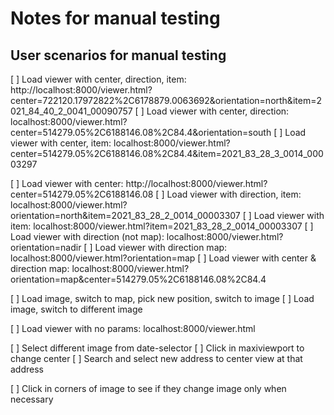 # Notes for manual testing

## User scenarios for manual testing

[ ] Load viewer with center, direction, item: http://localhost:8000/viewer.html?center=722120.17972822%2C6178879.0063692&orientation=north&item=2021_84_40_2_0041_00090757
[ ] Load viewer with center, direction: localhost:8000/viewer.html?center=514279.05%2C6188146.08%2C84.4&orientation=south
[ ] Load viewer with center, item: localhost:8000/viewer.html?center=514279.05%2C6188146.08%2C84.4&item=2021_83_28_3_0014_00003297

[ ] Load viewer with center: http://localhost:8000/viewer.html?center=514279.05%2C6188146.08
[ ] Load viewer with direction, item: localhost:8000/viewer.html?orientation=north&item=2021_83_28_2_0014_00003307
[ ] Load viewer with item: localhost:8000/viewer.html?item=2021_83_28_2_0014_00003307
[ ] Load viewer with direction (not map): localhost:8000/viewer.html?orientation=nadir
[ ] Load viewer with direction map: localhost:8000/viewer.html?orientation=map
[ ] Load viewer with center & direction map: localhost:8000/viewer.html?orientation=map&center=514279.05%2C6188146.08%2C84.4

[ ] Load image, switch to map, pick new position, switch to image
[ ] Load image, switch to different image

[ ] Load viewer with no params: localhost:8000/viewer.html

[ ] Select different image from date-selector
[ ] Click in maxiviewport to change center
[ ] Search and select new address to center view at that address

[ ] Click in corners of image to see if they change image only when necessary
